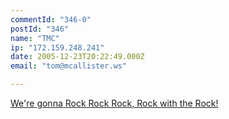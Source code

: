 ```yaml
---
commentId: "346-0"
postId: "346"
name: "TMC"
ip: "172.159.248.241"
date: 2005-12-23T20:22:49.000Z
email: "tom@mcallister.ws"

---
```

<p><a href="http://www.chick.com/reading/tracts/0034/0034_01.asp" rel="nofollow">We're gonna Rock Rock Rock, Rock with the Rock!</a></p>
